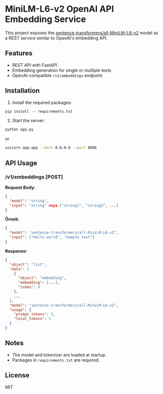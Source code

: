 # MiniLM-L6-v2 OpenAI API Embedding Service

This project exposes the [sentence-transformers/all-MiniLM-L6-v2](https://huggingface.co/sentence-transformers/all-MiniLM-L6-v2) model as a REST service similar to OpenAI's embedding API.

## Features
- REST API with FastAPI
- Embedding generation for single or multiple texts
- OpenAI-compatible `/v1/embeddings` endpoint

## Installation

1. Install the required packages:

```bash
pip install -r requirements.txt
```

2. Start the server:

```bash
python app.py
```

or

```bash
uvicorn app:app --host 0.0.0.0 --port 8000
```

## API Usage

### /v1/embeddings [POST]

**Request Body:**
```json
{
  "model": "string",
  "input": "string" veya ["string1", "string2", ...]
}
```

**Örnek:**
```json
{
  "model": "sentence-transformers/all-MiniLM-L6-v2",
  "input": ["Hello world", "Sample text"]
}
```

**Response:**
```json
{
  "object": "list",
  "data": [
    {
      "object": "embedding",
      "embedding": [...],
      "index": 0
    },
    ...
  ],
  "model": "sentence-transformers/all-MiniLM-L6-v2",
  "usage": {
    "prompt_tokens": 5,
    "total_tokens": 5
  }
}
```

## Notes
- The model and tokenizer are loaded at startup.
- Packages in `requirements.txt` are required.

## License
MIT
